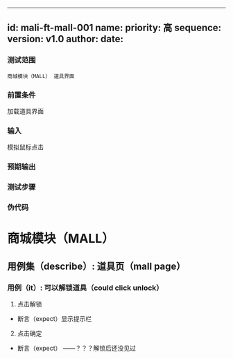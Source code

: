 --------
id: mali-ft-mall-001
name: 
priority: 高
sequence: 
version: v1.0
author: 
date: 
--------
### 测试范围
    商城模块（MALL） 道具界面

### 前置条件
  加载道具界面
### 输入
  模拟鼠标点击
### 预期输出

### 测试步骤




### 伪代码

# 商城模块（MALL）


## 用例集（describe）: 道具页（mall page）

### 用例（it）: 可以解锁道具（could click unlock）
1. 点击解锁
* 断言（expect）显示提示栏
2. 点击确定
* 断言（expect） ——？？？解锁后还没见过

